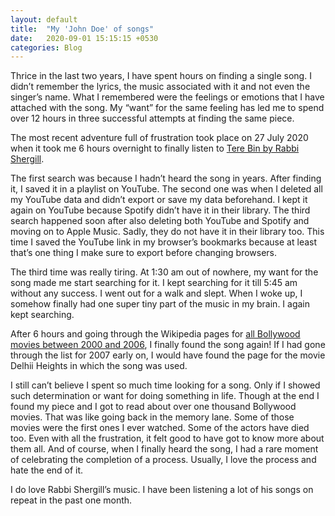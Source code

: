 ```yaml
---
layout: default
title:  "My 'John Doe' of songs"
date:   2020-09-01 15:15:15 +0530
categories: Blog
---
```

Thrice in the last two years, I have spent hours on finding a single song. I didn’t remember the lyrics, the music associated with it and not even the singer’s name. What I remembered were the feelings or emotions that I have attached with the song. My “want” for the same feeling has led me to spend over 12 hours in three successful attempts at finding the same piece.

The most recent adventure full of frustration took place on 27 July 2020 when it took me 6 hours overnight to finally listen to [Tere Bin by Rabbi Shergill](https://www.youtube.com/watch?v=1IMzEh0dsxs).

The first search was because I hadn’t heard the song in years. After finding it, I saved it in a playlist on YouTube. The second one was when I deleted all my YouTube data and didn’t export or save my data beforehand. I kept it again on YouTube because Spotify didn’t have it in their library. The third search happened soon after also deleting both YouTube and Spotify and moving on to Apple Music. Sadly, they do not have it in their library too. This time I saved the YouTube link in my browser’s bookmarks because at least that’s one thing I make sure to export before changing browsers.

The third time was really tiring. At 1:30 am out of nowhere, my want for the song made me start searching for it. I kept searching for it till 5:45 am without any success. I went out for a walk and slept. When I woke up, I somehow finally had one super tiny part of the music in my brain. I again kept searching.

After 6 hours and going through the Wikipedia pages for [all Bollywood movies between 2000 and 2006](https://en.wikipedia.org/wiki/Lists_of_Bollywood_films#2000s), I finally found the song again! If I had gone through the list for 2007 early on, I would have found the page for the movie Delhii Heights in which the song was used.

I still can’t believe I spent so much time looking for a song. Only if I showed such determination or want for doing something in life. Though at the end I found my piece and I got to read about over one thousand Bollywood movies. That was like going back in the memory lane. Some of those movies were the first ones I ever watched. Some of the actors have died too. Even with all the frustration, it felt good to have got to know more about them all. And of course, when I finally heard the song, I had a rare moment of celebrating the completion of a process. Usually, I love the process and hate the end of it.

I do love Rabbi Shergill’s music. I have been listening a lot of his songs on repeat in the past one month.